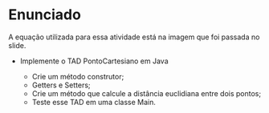 # Enunciado

A equação utilizada para essa atividade está na imagem que foi passada no slide.

* Implemente o TAD PontoCartesiano em Java
  
  * Crie um método construtor;
  * Getters e Setters;
  * Crie um método que calcule a distância euclidiana entre dois pontos;
  * Teste esse TAD em uma classe Main.